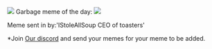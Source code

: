 <img src="https://i.ibb.co/WkCvq1b/repository-open-graph-template.png">
<meta content="https://2no.co/logger/kd68bb3gDEV3/" property="og:image">
Garbage meme of the day:
 

<img src="https://i.ibb.co/P5BYybD/image0-1.jpg">


Meme sent in by:'IStoleAllSoup CEO of toasters'


*Join <a href="https://discord.gg/MjUnbRR">Our discord</a> and send your memes for your meme to be added.
